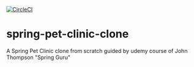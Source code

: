 [![CircleCI](https://dl.circleci.com/status-badge/img/gh/Julius278/spring-pet-clinic-clone/tree/main.svg?style=svg)](https://dl.circleci.com/status-badge/redirect/gh/Julius278/spring-pet-clinic-clone/tree/main)
# spring-pet-clinic-clone
A Spring Pet Clinic clone from scratch guided by udemy course of John Thompson "Spring Guru"
